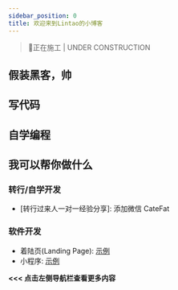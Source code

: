 ```yaml
---
sidebar_position: 0
title: 欢迎来到Lintao的小博客
---
```


> 👷正在施工 | UNDER CONSTRUCTION

## 假装黑客，帅

## 写代码

## 自学编程

## 我可以帮你做什么

### 转行/自学开发
- [转行过来人一对一经验分享]: 添加微信 CateFat

### 软件开发
- 着陆页(Landing Page): [示例](https://landing-page-test-93719-7-1323235075.sh.run.tcloudbase.com/)
- 小程序: [示例]()


**\<\<\< 点击左侧导航栏查看更多内容**

